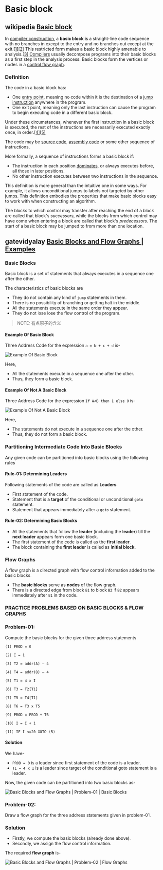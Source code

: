 # Basic block



## wikipedia [Basic block](https://en.wikipedia.org/wiki/Basic_bloc)

In [compiler construction](https://en.wikipedia.org/wiki/Compiler), a **basic block** is a straight-line code sequence with no branches in except to the entry and no branches out except at the exit.[[1\]](https://en.wikipedia.org/wiki/Basic_block#cite_note-1)[[2\]](https://en.wikipedia.org/wiki/Basic_block#cite_note-2) This restricted form makes a basic block highly amenable to analysis.[[3\]](https://en.wikipedia.org/wiki/Basic_block#cite_note-3) [Compilers](https://en.wikipedia.org/wiki/Compiler) usually decompose programs into their basic blocks as a first step in the analysis process. Basic blocks form the vertices or nodes in a [control flow graph](https://en.wikipedia.org/wiki/Control_flow_graph).

### Definition

The code in a basic block has:

- One [entry point](https://en.wikipedia.org/wiki/Entry_point), meaning no code within it is the destination of a [jump instruction](https://en.wikipedia.org/wiki/Jump_instruction) anywhere in the program.
- One exit point, meaning only the last instruction can cause the program to begin executing code in a different basic block.

Under these circumstances, whenever the first instruction in a basic block is executed, the rest of the instructions are necessarily executed exactly once, in order.[[4\]](https://en.wikipedia.org/wiki/Basic_block#cite_note-4)[[5\]](https://en.wikipedia.org/wiki/Basic_block#cite_note-5)

The code may be [source code](https://en.wikipedia.org/wiki/Source_code), [assembly code](https://en.wikipedia.org/wiki/Assembly_code) or some other sequence of instructions.

More formally, a sequence of instructions forms a basic block if:

- The instruction in each position [dominates](https://en.wikipedia.org/wiki/Dominator_(graph_theory)), or always executes before, all those in later positions.
- No other instruction executes between two instructions in the sequence.

This definition is more general than the intuitive one in some ways. For example, it allows unconditional jumps to labels not targeted by other jumps. This definition embodies the properties that make basic blocks easy to work with when constructing an algorithm.

The blocks to which control may transfer after reaching the end of a block are called that block's *successors*, while the blocks from which control may have come when entering a block are called that block's *predecessors*. The start of a basic block may be jumped to from more than one location.







## gatevidyalay [Basic Blocks and Flow Graphs | Examples](https://www.gatevidyalay.com/basic-blocks-and-flow-graphs/)

### Basic Blocks

Basic block is a set of statements that always executes in a sequence one after the other.

The characteristics of basic blocks are

- They do not contain any kind of `jump` statements in them.
- There is no possibility of branching or getting halt in the middle.
- All the statements execute in the same order they appear.
- They do not lose lose the flow control of the program.

> NOTE: 有点原子的含义

#### Example Of Basic Block

Three Address Code for the expression `a = b + c + d` is-

 

![Example Of Basic Block](https://www.gatevidyalay.com/wp-content/uploads/2018/03/Example-Of-Basic-Block.png)

Here,

- All the statements execute in a sequence one after the other.
- Thus, they form a basic block.



#### Example Of Not A Basic Block

Three Address Code for the expression `If A<B then 1 else 0` is-

 

![Example Of Not A Basic Block](https://www.gatevidyalay.com/wp-content/uploads/2018/03/Example-Of-Not-A-Basic-Block-1.png)

 

Here,

- The statements do not execute in a sequence one after the other.
- Thus, they do not form a basic block.

### Partitioning Intermediate Code Into Basic Blocks

Any given code can be partitioned into basic blocks using the following rules

#### Rule-01: Determining Leaders

 Following statements of the code are called as **Leaders**

- First statement of the code.
- Statement that is a **target** of the conditional or unconditional `goto` statement.
- Statement that appears immediately after a `goto` statement.

 

#### Rule-02: Determining Basic Blocks

 

- All the statements that follow the **leader** (including the **leader**) till the **next leader** appears form one basic block.
- The first statement of the code is called as the **first leader**.
- The block containing the **first leader** is called as **Initial block**.



### Flow Graphs

A flow graph is a directed graph with flow control information added to the basic blocks.

- The **basic blocks** serve as **nodes** of the flow graph.
- There is a directed edge from block `B1` to block `B2` if `B2` appears immediately after `B1` in the code.



### PRACTICE PROBLEMS BASED ON BASIC BLOCKS & FLOW GRAPHS

### Problem-01:

Compute the basic blocks for the given three address statements

```
(1) PROD = 0

(2) I = 1

(3) T2 = addr(A) – 4

(4) T4 = addr(B) – 4

(5) T1 = 4 x I

(6) T3 = T2[T1]

(7) T5 = T4[T1]

(8) T6 = T3 x T5

(9) PROD = PROD + T6

(10) I = I + 1

(11) IF I <=20 GOTO (5)
```



#### Solution

We have-

- `PROD = 0` is a leader since first statement of the code is a leader.
- `T1 = 4 x I` is a leader since target of the conditional goto statement is a leader.

Now, the given code can be partitioned into two basic blocks as-

 

![Basic Blocks and Flow Graphs | Problem-01 | Basic Blocks](https://www.gatevidyalay.com/wp-content/uploads/2018/03/Basic-Blocks-and-Flow-Graphs-Problem-01-Basic-Blocks.png)

### Problem-02:

Draw a flow graph for the three address statements given in problem-01.



### Solution

- Firstly, we compute the basic blocks (already done above).
- Secondly, we assign the flow control information.



The required **flow graph** is-

 

![Basic Blocks and Flow Graphs | Problem-02 | Flow Graphs](https://www.gatevidyalay.com/wp-content/uploads/2018/03/Basic-Blocks-and-Flow-Graphs-Problem-02-Flow-Graphs.png)